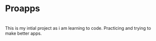 # Proapps
# 
This is my intial project as i am learning to code. 
Practicing and trying to make better apps.
